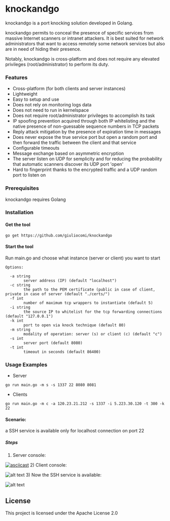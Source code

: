 # knockandgo

knockandgo is a port knocking solution developed in Golang.

knockandgo permits to conceal the presence of specific services from massive Internet scanners or intranet attackers.
It is best suited for network administrators that want to access remotely some network services but also are in need of hiding their presence. 

Notably, knockandgo is cross-platform and does not require any elevated privileges (root/administrator) to perform its duty.

### Features
- Cross-platform (for both clients and server instances)
- Lightweight
- Easy to setup and use
- Does not rely on monitoring logs data
- Does not need to run in kernelspace
- Does not require root/administrator privileges to accomplish its task
- IP spoofing prevention acquired through both IP whitelisting and the native presence of non-guessable sequence numbers in TCP packets
- Reply attack mitigation by the presence of expiration time in messages
- Does never expose the true service port but open a random port and then forward the traffic between the client and that service
- Configurable timeouts
- Message exchange based on asymmetric encryption
- The server listen on UDP for semplicity and for reducing the probability that automatic scanners discover its UDP port 'open' 
- Hard to fingerprint thanks to the encrypted traffic and a UDP random port to listen on

### Prerequisites

knockandgo requires Golang

### Installation
#### Get the tool
```
go get https://github.com/giuliocomi/knockandgo
```
#### Start the tool
Run main.go and choose what instance (server or client) you want to start

```
Options:

  -a string
        server address (IP) (default "localhost")
  -c string
        the path to the PEM certificate (public in case of client, private in case of server (default "./certs/")
  -f int
        number of maximum tcp wrappers to instantiate (default 5)
  -i string
        the source IP to whitelist for the tcp forwarding connections (default "127.0.0.1")
  -k int
        port to open via knock technique (default 80)
  -m string
        modality of operation: server (s) or client (c) (default "c")
  -s int
        server port (default 8080)
  -t int
        timeout in seconds (default 86400)
```

### Usage Examples

- Server
```
go run main.go -m s -s 1337 22 8080 8081
```
- Clients
```
go run main.go -m c -a 120.23.21.212 -s 1337 -i 5.223.30.120 -t 300 -k 22
```
#### Scenario:
a SSH service is available only for localhost connection on port 22
##### Steps
1) Server console:

[![asciicast](https://asciinema.org/a/8IZnS3bwImcZCIESgl41xrQmt.png?autoplay=1)](https://asciinema.org/a/8IZnS3bwImcZCIESgl41xrQmt)
2) Client console:

![alt text](https://imgur.com/1lat28c.png)
3) Now the SSH service is available:

![alt text](https://imgur.com/fPOhFF4.png)

## License

This project is licensed under the Apache License 2.0
